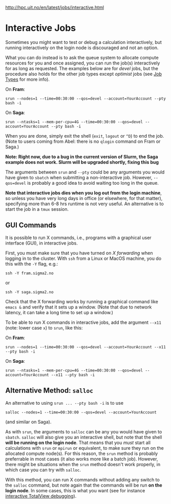   http://hpc.uit.no/en/latest/jobs/interactive.html

# Interactive Jobs

Sometimes you might want to test or debug a calculation interactively,
but running interactively on the login node is discouraged and not an
option.

What you can do instead is to ask the queue system to allocate compute
resources for you and once assigned, you can run the job(s)
interactively for as long as requested.  The examples below are for
_devel_ jobs, but the procedure also holds for the other job types
except _optimist_ jobs (see [Job Types](job_types.md) for more info).

On **Fram**:

    srun --nodes=1 --time=00:30:00 --qos=devel --account=YourAccount --pty bash -i

On **Saga**:

    srun --ntasks=1 --mem-per-cpu=4G --time=00:30:00 --qos=devel --account=YourAccount --pty bash -i

When you are done, simply exit the shell (`exit`, `logout` or `^D`) to
end the job.  (Note to users coming from Abel: there is no `qlogin`
command on Fram or Saga.)

**Note: Right now, due to a bug in the current version of Slurm, the
Saga example does not work.  Slurm will be upgraded shortly, fixing
this bug**

The arguments between `srun` and `--pty` could be any arguments you
would have given to `sbatch` when submitting a non-interactive
job. However, `--qos=devel` is probably a good idea to avoid waiting
too long in the queue.

**Note that interactive jobs dies when you log out from the login
machine**, so unless you have very long days in office (or elsewhere,
for that matter), specifying more than 6-8 hrs runtime is not very
useful.  An alternative is to start the job in a `tmux` session.

## GUI Commands

It is possible to run X commands, i.e., programs with a graphical user
interface (GUI), in interactive jobs.

First, you must make sure that you have turned on *X forwarding* when logging
in to the cluster.  With `ssh` from a Linux or MacOS machine, you do this with
the `-Y` flag, e.g.:

    ssh -Y fram.sigma2.no

or

    ssh -Y saga.sigma2.no

Check that the X forwarding works by running a graphical command like `emacs &`
and verify that it sets up a window.  (Note that due to network latency, it
can take a long time to set up a window.)

To be able to run X commands in interactive jobs, add the argument `--x11`
(note: lower case `x`) to `srun`, like this:

On **Fram**:

    srun --nodes=1 --time=00:30:00 --qos=devel --account=YourAccount --x11 --pty bash -i

On **Saga**:

    srun --ntasks=1 --mem-per-cpu=4G --time=00:30:00 --qos=devel --account=YourAccount --x11 --pty bash -i

## Alternative Method: `salloc`

An alternative to using `srun ... --pty bash -i` is to use

    salloc --nodes=1 --time=00:30:00 --qos=devel --account=YourAccount

(and similar on Saga).

As with `srun`, the arguments to `salloc` can be any you would have
given to `sbatch`.  `salloc` will also give you an interactive shell, but note
that the shell **will be running on the login node**.  That means that you
*must* start all calculations with `srun` or `mpirun` or equivalent, to make
sure they run on the allocated compute node(s).  For this reason, the `srun`
method is probably preferrable in most cases (it also works more like a batch
job).  However, there might be situations when the `srun` method doesn't work
properly, in which case you can try with `salloc`.

With this method, you can run X commands without adding any switch to the
`salloc` command, but note again that the commands will be run **on the login
node**.  In some cases, this is what you want (see for instance
[interactive TotalView debugging](../development/debugging.md#debugging-interactive)).
